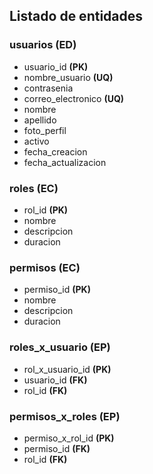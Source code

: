 ## Listado de entidades

### usuarios (ED)
- usuario_id **(PK)**
- nombre_usuario **(UQ)**
- contrasenia
- correo_electronico **(UQ)**
- nombre
- apellido
- foto_perfil
- activo
- fecha_creacion
- fecha_actualizacion

### roles **(EC)**

- rol_id **(PK)**
- nombre
- descripcion
- duracion

### permisos **(EC)**
- permiso_id **(PK)**
- nombre
- descripcion
- duracion

### roles_x_usuario **(EP)**
- rol_x_usuario_id **(PK)**
- usuario_id **(FK)**
- rol_id **(FK)**

### permisos_x_roles **(EP)**
- permiso_x_rol_id **(PK)**
- permiso_id **(FK)**
- rol_id **(FK)**